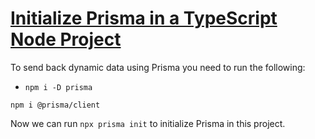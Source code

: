 # [Initialize Prisma in a TypeScript Node Project](https://egghead.io/lessons/prisma-initialize-prisma-in-a-typescript-node-project)

<TimeStamp start="0:14" end="0:25">

To send back dynamic data using Prisma you need to run the following:

 - `npm i -D prisma`

</TimeStamp>

<TimeStamp start="0:33" end="0:39">

`npm i @prisma/client`

</TimeStamp>

<TimeStamp start="0:44" end="0:50">

Now we can run `npx prisma init` to initialize Prisma in this project. 

</TimeStamp>